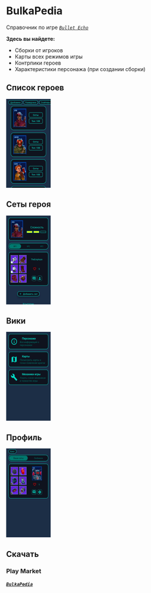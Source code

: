 # BulkaPedia

Справочник по игре [*`Bullet Echo`*](https://play.google.com/store/apps/details?id=com.zeptolab.bulletecho.google)

**Здесь вы найдете:**

+ Сборки от игроков
+ Карты всех режимов игры
+ Контрпики героев
+ Характеристики персонажа (при создании сборки)


## Список героев
<img src="readme/heroes.jpg" alt="heroes" style="width: 120px; height: 240px" />

## Сеты героя
<img src="readme/heroinfo.jpg" alt="heroes" style="width: 120px; height: 240px" />

## Вики
<img src="readme/wiki.jpg" alt="heroes" style="width: 120px; height: 240px" />

## Профиль
<img src="readme/profile.jpg" alt="heroes" style="width: 120px; height: 240px" />

## Скачать

### Play Market

[***`BulkaPedia`***](https://play.google.com/store/apps/details?id=com.bulkapedia)
